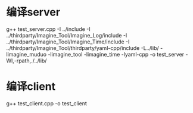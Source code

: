 # 编译server
g++ test_server.cpp -I ../include -I ../thirdparty/Imagine_Tool/Imagine_Log/include -I ../thirdparty/Imagine_Tool/Imagine_Time/include -I ../thirdparty/Imagine_Tool/thirdparty/yaml-cpp/include -L../lib/ -limagine_muduo -limagine_tool -limagine_time -lyaml-cpp -o test_server -Wl,-rpath,./../lib/

# 编译client
g++ test_client.cpp -o test_client